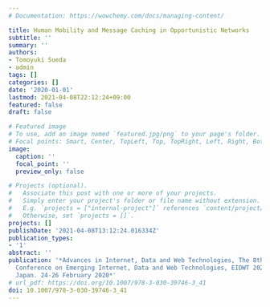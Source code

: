 ```yaml
---
# Documentation: https://wowchemy.com/docs/managing-content/

title: Human Mobility and Message Caching in Opportunistic Networks
subtitle: ''
summary: ''
authors:
- Tomoyuki Sueda
- admin
tags: []
categories: []
date: '2020-01-01'
lastmod: 2021-04-08T22:12:24+09:00
featured: false
draft: false

# Featured image
# To use, add an image named `featured.jpg/png` to your page's folder.
# Focal points: Smart, Center, TopLeft, Top, TopRight, Left, Right, BottomLeft, Bottom, BottomRight.
image:
  caption: ''
  focal_point: ''
  preview_only: false

# Projects (optional).
#   Associate this post with one or more of your projects.
#   Simply enter your project's folder or file name without extension.
#   E.g. `projects = ["internal-project"]` references `content/project/deep-learning/index.md`.
#   Otherwise, set `projects = []`.
projects: []
publishDate: '2021-04-08T13:12:24.016334Z'
publication_types:
- '1'
abstract: ''
publication: '*Advances in Internet, Data and Web Technologies, The 8th International
  Conference on Emerging Internet, Data and Web Technologies, EIDWT 2020, Kitakyushu,
  Japan. 24-26 February 2020*'
# url_pdf: https://doi.org/10.1007/978-3-030-39746-3_41
doi: 10.1007/978-3-030-39746-3_41
---
```

